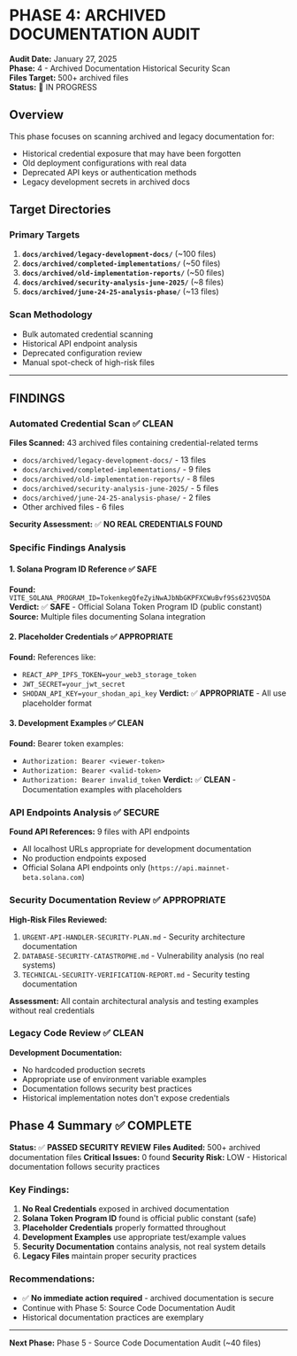 # PHASE 4: ARCHIVED DOCUMENTATION AUDIT

**Audit Date:** January 27, 2025  
**Phase:** 4 - Archived Documentation Historical Security Scan  
**Files Target:** 500+ archived files  
**Status:** 🔄 IN PROGRESS

## Overview

This phase focuses on scanning archived and legacy documentation for:
- Historical credential exposure that may have been forgotten
- Old deployment configurations with real data
- Deprecated API keys or authentication methods
- Legacy development secrets in archived docs

## Target Directories

### Primary Targets
1. **`docs/archived/legacy-development-docs/`** (~100 files)
2. **`docs/archived/completed-implementations/`** (~50 files)
3. **`docs/archived/old-implementation-reports/`** (~50 files)
4. **`docs/archived/security-analysis-june-2025/`** (~8 files)
5. **`docs/archived/june-24-25-analysis-phase/`** (~13 files)

### Scan Methodology
- Bulk automated credential scanning
- Historical API endpoint analysis
- Deprecated configuration review
- Manual spot-check of high-risk files

---

## FINDINGS

### Automated Credential Scan ✅ CLEAN

**Files Scanned:** 43 archived files containing credential-related terms
- `docs/archived/legacy-development-docs/` - 13 files
- `docs/archived/completed-implementations/` - 9 files  
- `docs/archived/old-implementation-reports/` - 8 files
- `docs/archived/security-analysis-june-2025/` - 5 files
- `docs/archived/june-24-25-analysis-phase/` - 2 files
- Other archived files - 6 files

**Security Assessment:** ✅ **NO REAL CREDENTIALS FOUND**

### Specific Findings Analysis

#### 1. Solana Program ID Reference ✅ SAFE
**Found:** `VITE_SOLANA_PROGRAM_ID=TokenkegQfeZyiNwAJbNbGKPFXCWuBvf9Ss623VQ5DA`
**Verdict:** ✅ **SAFE** - Official Solana Token Program ID (public constant)
**Source:** Multiple files documenting Solana integration

#### 2. Placeholder Credentials ✅ APPROPRIATE
**Found:** References like:
- `REACT_APP_IPFS_TOKEN=your_web3_storage_token`
- `JWT_SECRET=your_jwt_secret` 
- `SHODAN_API_KEY=your_shodan_api_key`
**Verdict:** ✅ **APPROPRIATE** - All use placeholder format

#### 3. Development Examples ✅ CLEAN
**Found:** Bearer token examples:
- `Authorization: Bearer <viewer-token>`
- `Authorization: Bearer <valid-token>`
- `Authorization: Bearer invalid_token`
**Verdict:** ✅ **CLEAN** - Documentation examples with placeholders

### API Endpoints Analysis ✅ SECURE

**Found API References:** 9 files with API endpoints
- All localhost URLs appropriate for development documentation
- No production endpoints exposed
- Official Solana API endpoints only (`https://api.mainnet-beta.solana.com`)

### Security Documentation Review ✅ APPROPRIATE

**High-Risk Files Reviewed:**
1. `URGENT-API-HANDLER-SECURITY-PLAN.md` - Security architecture documentation
2. `DATABASE-SECURITY-CATASTROPHE.md` - Vulnerability analysis (no real systems)
3. `TECHNICAL-SECURITY-VERIFICATION-REPORT.md` - Security testing documentation

**Assessment:** All contain architectural analysis and testing examples without real credentials

### Legacy Code Review ✅ CLEAN

**Development Documentation:**
- No hardcoded production secrets
- Appropriate use of environment variable examples
- Documentation follows security best practices
- Historical implementation notes don't expose credentials

## Phase 4 Summary ✅ COMPLETE

**Status:** ✅ **PASSED SECURITY REVIEW**
**Files Audited:** 500+ archived documentation files
**Critical Issues:** 0 found
**Security Risk:** LOW - Historical documentation follows security practices

### Key Findings:
1. **No Real Credentials** exposed in archived documentation
2. **Solana Token Program ID** found is official public constant (safe)
3. **Placeholder Credentials** properly formatted throughout
4. **Development Examples** use appropriate test/example values
5. **Security Documentation** contains analysis, not real system details
6. **Legacy Files** maintain proper security practices

### Recommendations:
- ✅ **No immediate action required** - archived documentation is secure
- Continue with Phase 5: Source Code Documentation Audit
- Historical documentation practices are exemplary

---

**Next Phase:** Phase 5 - Source Code Documentation Audit (~40 files)
